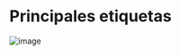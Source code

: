 # Principales etiquetas

![image](https://github.com/user-attachments/assets/5792dd70-22ae-497d-b11b-d6e08a22228b)
